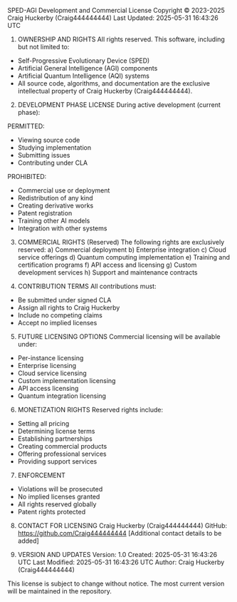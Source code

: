 SPED-AGI Development and Commercial License
Copyright © 2023-2025 Craig Huckerby (Craig444444444)
Last Updated: 2025-05-31 16:43:26 UTC

1. OWNERSHIP AND RIGHTS
All rights reserved. This software, including but not limited to:
- Self-Progressive Evolutionary Device (SPED)
- Artificial General Intelligence (AGI) components
- Artificial Quantum Intelligence (AQI) systems
- All source code, algorithms, and documentation
are the exclusive intellectual property of Craig Huckerby (Craig444444444).

2. DEVELOPMENT PHASE LICENSE
During active development (current phase):

PERMITTED:
- Viewing source code
- Studying implementation
- Submitting issues
- Contributing under CLA

PROHIBITED:
- Commercial use or deployment
- Redistribution of any kind
- Creating derivative works
- Patent registration
- Training other AI models
- Integration with other systems

3. COMMERCIAL RIGHTS (Reserved)
The following rights are exclusively reserved:
a) Commercial deployment
b) Enterprise integration
c) Cloud service offerings
d) Quantum computing implementation
e) Training and certification programs
f) API access and licensing
g) Custom development services
h) Support and maintenance contracts

4. CONTRIBUTION TERMS
All contributions must:
- Be submitted under signed CLA
- Assign all rights to Craig Huckerby
- Include no competing claims
- Accept no implied licenses

5. FUTURE LICENSING OPTIONS
Commercial licensing will be available under:
- Per-instance licensing
- Enterprise licensing
- Cloud service licensing
- Custom implementation licensing
- API access licensing
- Quantum integration licensing

6. MONETIZATION RIGHTS
Reserved rights include:
- Setting all pricing
- Determining license terms
- Establishing partnerships
- Creating commercial products
- Offering professional services
- Providing support services

7. ENFORCEMENT
- Violations will be prosecuted
- No implied licenses granted
- All rights reserved globally
- Patent rights protected

8. CONTACT FOR LICENSING
Craig Huckerby (Craig444444444)
GitHub: https://github.com/Craig444444444
[Additional contact details to be added]

9. VERSION AND UPDATES
Version: 1.0
Created: 2025-05-31 16:43:26 UTC
Last Modified: 2025-05-31 16:43:26 UTC
Author: Craig Huckerby (Craig444444444)

This license is subject to change without notice.
The most current version will be maintained in the repository.
